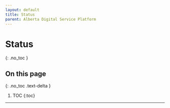 ```yaml
---
layout: default
title: Status
parent: Alberta Digital Service Platform
---
```


# Status
{: .no_toc }

## On this page
{: .no_toc .text-delta }

1. TOC
{:toc}

---
